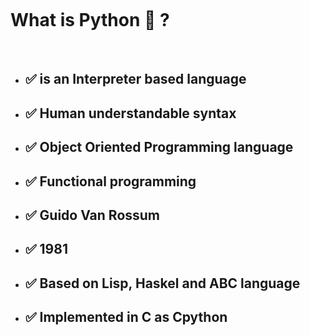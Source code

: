 &nbsp;

&nbsp;

# What is Python :snake: ?

&nbsp;

- ## :white_check_mark: is an Interpreter based language
- ## :white_check_mark: Human understandable syntax
- ## :white_check_mark: Object Oriented Programming language
- ## :white_check_mark: Functional programming
- ## :white_check_mark: Guido Van Rossum
- ## :white_check_mark: 1981
- ## :white_check_mark: Based on Lisp, Haskel and ABC language
- ## :white_check_mark: Implemented in C as Cpython
